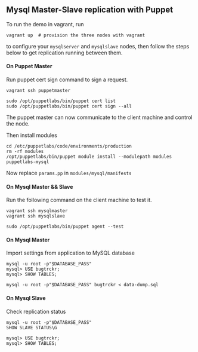 ## Mysql Master-Slave replication with Puppet
To run the demo in vagrant, run

	vagrant up  # provision the three nodes with vagrant

to configure your `mysqlserver` and `mysqlslave` nodes, then follow the steps below
to get replication running between them.

#### On Puppet Master
Run puppet cert sign command to sign a request.

	vagrant ssh puppetmaster

	sudo /opt/puppetlabs/bin/puppet cert list
    sudo /opt/puppetlabs/bin/puppet cert sign --all

The puppet master can now communicate to the client machine and control the node.

Then install modules

	cd /etc/puppetlabs/code/environments/production
	rm -rf modules
	/opt/puppetlabs/bin/puppet module install --modulepath modules puppetlabs-mysql

Now replace `params.pp` in `modules/mysql/manifests` 

#### On Mysql Master && Slave
Run the following command on the client machine to test it.

	vagrant ssh mysqlmaster
	vagrant ssh mysqlslave

	sudo /opt/puppetlabs/bin/puppet agent --test

#### On Mysql Master
Import settings from application to MySQL database

	mysql -u root -p"$DATABASE_PASS"
	mysql> USE bugtrckr;
	mysql> SHOW TABLES;

	mysql -u root -p"$DATABASE_PASS" bugtrckr < data-dump.sql

#### On Mysql Slave
Check replication status

	mysql -u root -p"$DATABASE_PASS"
	SHOW SLAVE STATUS\G

	mysql> USE bugtrckr;
	mysql> SHOW TABLES;